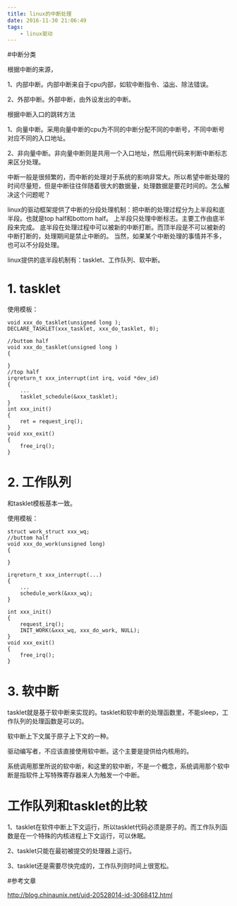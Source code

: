 ```yaml
---
title: linux的中断处理
date: 2016-11-30 21:06:49
tags:
	- linux驱动
---
```




#中断分类

根据中断的来源，

1、内部中断。内部中断来自于cpu内部，如软中断指令、溢出、除法错误。

2、外部中断。外部中断，由外设发出的中断。



根据中断入口的跳转方法

1、向量中断。采用向量中断的cpu为不同的中断分配不同的中断号，不同中断号对应不同的入口地址。

2、非向量中断。非向量中断则是共用一个入口地址，然后用代码来判断中断标志来区分处理。



中断一般是很频繁的，而中断的处理对于系统的影响非常大。所以希望中断处理的时间尽量短，但是中断往往伴随着很大的数据量，处理数据是要花时间的。怎么解决这个问题呢？

linux的驱动框架提供了中断的分段处理机制：把中断的处理过程分为上半段和底半段。也就是top half和bottom half。
上半段只处理中断标志。主要工作由底半段来完成。
底半段在处理过程中可以被新的中断打断。而顶半段是不可以被新的中断打断的，处理期间是禁止中断的。
当然，如果某个中断处理的事情并不多，也可以不分段处理。

linux提供的底半段机制有：tasklet、工作队列、软中断。

# 1. tasklet
使用模板：
```
void xxx_do_tasklet(unsigned long );
DECLARE_TASKLET(xxx_tasklet, xxx_do_tasklet, 0);

//buttom half
void xxx_do_tasklet(unsigned long )
{

}
//top half
irqreturn_t xxx_interrupt(int irq, void *dev_id)
{
	...
	tasklet_schedule(&xxx_tasklet);
}
int xxx_init()
{
	ret = request_irq();
}
void xxx_exit()
{
	free_irq();
}
```
# 2. 工作队列 
和tasklet模板基本一致。

使用模板：
```
struct work_struct xxx_wq;
//buttom half
void xxx_do_work(unsigned long)
{
	
}

irqreturn_t xxx_interrupt(...)
{
	...
	schedule_work(&xxx_wq);
}

int xxx_init()
{
	request_irq();
	INIT_WORK(&xxx_wq, xxx_do_work, NULL);
}
void xxx_exit()
{
	free_irq();
}
```
# 3. 软中断
tasklet就是基于软中断来实现的。tasklet和软中断的处理函数里，不能sleep，工作队列的处理函数是可以的。

软中断上下文属于原子上下文的一种。

驱动编写者，不应该直接使用软中断。这个主要是提供给内核用的。

系统调用那里所说的软中断，和这里的软中断，不是一个概念，系统调用那个软中断是指软件上写特殊寄存器来人为触发一个中断。





# 工作队列和tasklet的比较

1、tasklet在软件中断上下文运行，所以tasklet代码必须是原子的。而工作队列函数是在一个特殊的内核进程上下文运行，可以休眠。

2、tasklet只能在最初被提交的处理器上运行。

3、tasklet还是需要尽快完成的，工作队列则时间上很宽松。



#参考文章

http://blog.chinaunix.net/uid-20528014-id-3068412.html

